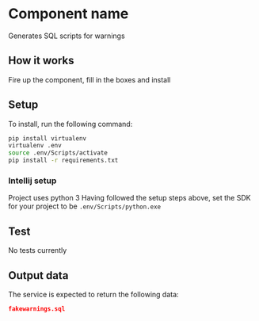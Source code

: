 # Component name
Generates SQL scripts for warnings

## How it works
Fire up the component, fill in the boxes and install 

## Setup
To install, run the following command:
```bash
pip install virtualenv
virtualenv .env
source .env/Scripts/activate
pip install -r requirements.txt
```

### Intellij setup
Project uses python 3
Having followed the setup steps above, set the SDK for your project to be ```.env/Scripts/python.exe```

## Test
No tests currently

## Output data
The service is expected to return the following data:
```JSON
fakewarnings.sql
```